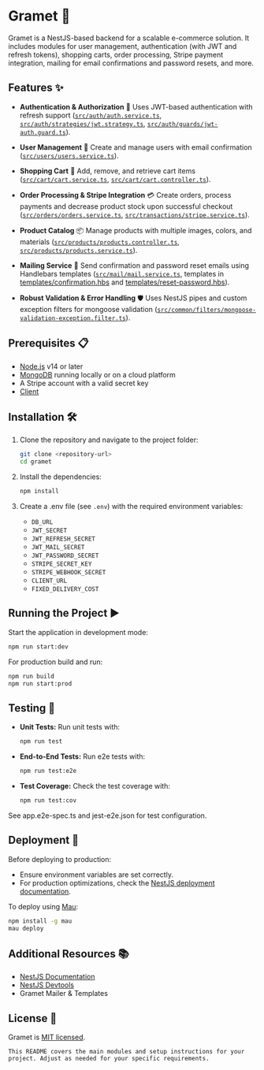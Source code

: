 # Gramet 🚀

Gramet is a NestJS-based backend for a scalable e-commerce solution. It includes modules for user management, authentication (with JWT and refresh tokens), shopping carts, order processing, Stripe payment integration, mailing for email confirmations and password resets, and more.

## Features ✨

- **Authentication & Authorization** 🔐
  Uses JWT-based authentication with refresh support ([`src/auth/auth.service.ts`](src/auth/auth.service.ts), [`src/auth/strategies/jwt.strategy.ts`](src/auth/strategies/jwt.strategy.ts), [`src/auth/guards/jwt-auth.guard.ts`](src/auth/guards/jwt-auth.guard.ts)).

- **User Management** 👥
  Create and manage users with email confirmation ([`src/users/users.service.ts`](src/users/users.service.ts)).

- **Shopping Cart** 🛒
  Add, remove, and retrieve cart items ([`src/cart/cart.service.ts`](src/cart/cart.service.ts), [`src/cart/cart.controller.ts`](src/cart/cart.controller.ts)).

- **Order Processing & Stripe Integration** 💳
  Create orders, process payments and decrease product stock upon successful checkout ([`src/orders/orders.service.ts`](src/orders/orders.service.ts), [`src/transactions/stripe.service.ts`](src/transactions/stripe.service.ts)).

- **Product Catalog** 📦
  Manage products with multiple images, colors, and materials ([`src/products/products.controller.ts`](src/products/products.controller.ts), [`src/products/products.service.ts`](src/products/products.service.ts)).

- **Mailing Service** 📧
  Send confirmation and password reset emails using Handlebars templates ([`src/mail/mail.service.ts`](src/mail/mail.service.ts), templates in [templates/confirmation.hbs](templates/confirmation.hbs) and [templates/reset-password.hbs](templates/reset-password.hbs)).

- **Robust Validation & Error Handling** 🛡️
  Uses NestJS pipes and custom exception filters for mongoose validation ([`src/common/filters/mongoose-validation-exception.filter.ts`](src/common/filters/mongoose-validation-exception.filter.ts)).

## Prerequisites 📋

- [Node.js](https://nodejs.org/) v14 or later
- [MongoDB](https://mongodb.com) running locally or on a cloud platform
- A Stripe account with a valid secret key
- [Client](https://github.com/GramosTV/gramet-client)

## Installation 🛠️

1. Clone the repository and navigate to the project folder:

   ```sh
   git clone <repository-url>
   cd gramet
   ```

2. Install the dependencies:

   ```sh
   npm install
   ```

3. Create a .env file (see `.env`) with the required environment variables:
   - `DB_URL`
   - `JWT_SECRET`
   - `JWT_REFRESH_SECRET`
   - `JWT_MAIL_SECRET`
   - `JWT_PASSWORD_SECRET`
   - `STRIPE_SECRET_KEY`
   - `STRIPE_WEBHOOK_SECRET`
   - `CLIENT_URL`
   - `FIXED_DELIVERY_COST`

## Running the Project ▶️

Start the application in development mode:

```sh
npm run start:dev
```

For production build and run:

```sh
npm run build
npm run start:prod
```

## Testing 🧪

- **Unit Tests:**
  Run unit tests with:

  ```sh
  npm run test
  ```

- **End-to-End Tests:**
  Run e2e tests with:

  ```sh
  npm run test:e2e
  ```

- **Test Coverage:**
  Check the test coverage with:
  ```sh
  npm run test:cov
  ```

See app.e2e-spec.ts and jest-e2e.json for test configuration.

## Deployment 🚀

Before deploying to production:

- Ensure environment variables are set correctly.
- For production optimizations, check the [NestJS deployment documentation](https://docs.nestjs.com/deployment).

To deploy using [Mau](https://mau.nestjs.com):

```sh
npm install -g mau
mau deploy
```

## Additional Resources 📚

- [NestJS Documentation](https://docs.nestjs.com)
- [NestJS Devtools](https://devtools.nestjs.com)
- Gramet Mailer & Templates

## License 📄

Gramet is [MIT licensed](https://github.com/nestjs/nest/blob/master/LICENSE).

```
This README covers the main modules and setup instructions for your project. Adjust as needed for your specific requirements.
```
